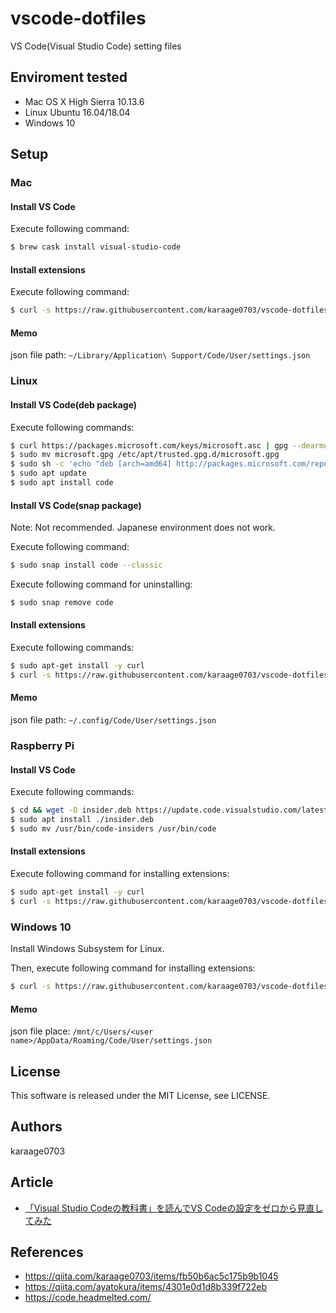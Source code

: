 # vscode-dotfiles

VS Code(Visual Studio Code) setting files

## Enviroment tested

- Mac OS X High Sierra 10.13.6
- Linux Ubuntu 16.04/18.04
- Windows 10

## Setup

### Mac
#### Install VS Code
Execute following command:

```sh
$ brew cask install visual-studio-code
```

#### Install extensions
Execute following command:

```sh
$ curl -s https://raw.githubusercontent.com/karaage0703/vscode-dotfiles/master/install-vscode-extensions.sh | /bin/bash
```

#### Memo
json file path: `~/Library/Application\ Support/Code/User/settings.json`

### Linux
#### Install VS Code(deb package)
Execute following commands:

```sh
$ curl https://packages.microsoft.com/keys/microsoft.asc | gpg --dearmor > microsoft.gpg
$ sudo mv microsoft.gpg /etc/apt/trusted.gpg.d/microsoft.gpg
$ sudo sh -c 'echo "deb [arch=amd64] http://packages.microsoft.com/repos/vscode stable main" > /etc/apt/sources.list.d/vscode.list'
$ sudo apt update
$ sudo apt install code
```

#### Install VS Code(snap package)
Note: Not recommended. Japanese environment does not work.

Execute following command:

```sh
$ sudo snap install code --classic
```

Execute following command for uninstalling:

```sh
$ sudo snap remove code
```

#### Install extensions
Execute following commands:

```sh
$ sudo apt-get install -y curl
$ curl -s https://raw.githubusercontent.com/karaage0703/vscode-dotfiles/master/install-vscode-extensions.sh | /bin/bash
```

#### Memo
json file path: `~/.config/Code/User/settings.json`


### Raspberry Pi
#### Install VS Code
Execute following commands:

```sh
$ cd && wget -O insider.deb https://update.code.visualstudio.com/latest/linux-deb-armhf/insider
$ sudo apt install ./insider.deb
$ sudo mv /usr/bin/code-insiders /usr/bin/code
```

#### Install extensions
Execute following command for installing extensions:

```sh
$ sudo apt-get install -y curl
$ curl -s https://raw.githubusercontent.com/karaage0703/vscode-dotfiles/master/install-vscode-extensions.sh | /bin/bash
```


### Windows 10

Install Windows Subsystem for Linux.

Then, execute following command for installing extensions:

```sh
$ curl -s https://raw.githubusercontent.com/karaage0703/vscode-dotfiles/master/install-vscode-extensions.sh | /bin/bash
```

#### Memo
json file place: `/mnt/c/Users/<user name>/AppData/Roaming/Code/User/settings.json`

## License

This software is released under the MIT License, see LICENSE.

## Authors

karaage0703

## Article
- [「Visual Studio Codeの教科書」を読んでVS Codeの設定をゼロから見直してみた](https://karaage.hatenadiary.jp/entry/2020/07/17/073000)

## References

- https://qiita.com/karaage0703/items/fb50b6ac5c175b9b1045
- https://qiita.com/ayatokura/items/4301e0d1d8b339f722eb
- https://code.headmelted.com/
